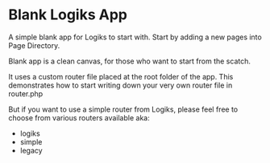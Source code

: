 # Blank Logiks App

A simple blank app for Logiks to start with. Start by adding a new pages into Page Directory.

Blank app is a clean canvas, for those who want to start from the scatch.

It uses a custom router file placed at the root folder of the app. This demonstrates how to start 
writing down your very own router file in router.php


But if you want to use a simple router from Logiks, please feel free to choose from various routers
available aka: 
+ logiks
+ simple
+ legacy

